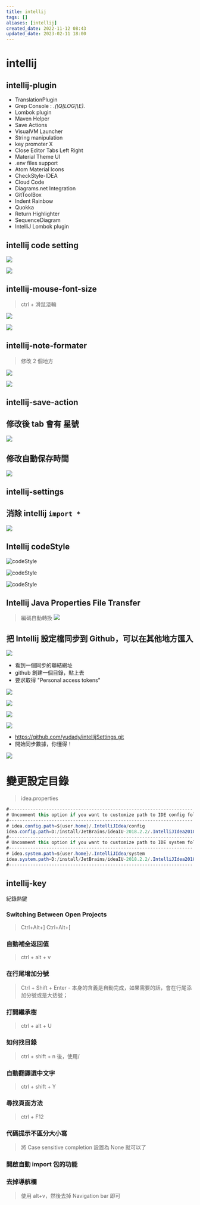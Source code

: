 ```yaml
---
title: intellij
tags: []
aliases: [intellij]
created_date: 2022-11-12 08:43
updated_date: 2023-02-11 18:00
---
```


# intellij

## intellij-plugin

- TranslationPlugin
- Grep Console  :  .*(\Q[LOG]\E).*
- Lombok plugin
- Maven Helper
- Save Actions
- VisualVM Launcher
- String manipulation
- key promoter X
- Close Editor Tabs Left Right
- Material Theme UI
- .​env files support
- Atom Material Icons
- CheckStyle-IDEA
- Cloud Code
- Diagrams.​net Integration
- GitToolBox
- Indent Rainbow
- Quokka
- Return Highlighter
- SequenceDiagram
- IntelliJ Lombok plugin

## intellij code setting

![](images/20190131141859.png)

![](images/codeAlign.gif)

## intellij-mouse-font-size

> ctrl + 滑鼠滾輪

![](images/20190504133534.gif)

![](images/20190504133534.png)

## intellij-note-formater

> 修改 2 個地方

![](images/20190601100637.png)

![](images/20190601100637.gif)

## intellij-save-action

## 修改後 tab 會有 星號

![](images/20190810154650.png)

## 修改自動保存時間

![](images/20190810154748.png)

## intellij-settings

## 消除 intellij `import *`

![](images/20190303113813.png)

## Intellij codeStyle

![codeStyle](images/20190303114751.png)

![codeStyle](images/20190303115810.png)

![codeStyle](images/20190303115631.png)

## Intellij Java Properties File Transfer

> 編碼自動轉換
![](images/intellijSettings-202204301028.png)

## 把 Intellij 設定檔同步到 Github，可以在其他地方匯入

![](images/20181004090549.png)

- 看到一個同步的聯結網址
- github 創建一個目錄，貼上去
- 要求取得 "Personal access tokens"

![](images/20181004093455.png)

![](images/20181004093549.png)

![](images/20181004093632.png)

![](images/20181004094350.png)

- https://github.com/yudady/intellijSettings.git
- 開始同步數據，你懂得！ 

![](images/20181004094744.png)

# 變更設定目錄

> idea.properties

```java
#---------------------------------------------------------------------
# Uncomment this option if you want to customize path to IDE config folder. Make sure you're using forward slashes.
#---------------------------------------------------------------------
# idea.config.path=${user.home}/.IntelliJIdea/config
idea.config.path=D:/install/JetBrains/ideaIU-2018.2.2/.IntelliJIdea2018.2/config
#---------------------------------------------------------------------
# Uncomment this option if you want to customize path to IDE system folder. Make sure you're using forward slashes.
#---------------------------------------------------------------------
# idea.system.path=${user.home}/.IntelliJIdea/system
idea.system.path=D:/install/JetBrains/ideaIU-2018.2.2/.IntelliJIdea2018.2/system
#---------------------------------------------------------------------

```

## intellij-key

紀錄熱鍵

### Switching Between Open Projects

> Ctrl+Alt+]
> Ctrl+Alt+[

### 自動補全返回值

> ctrl + alt + v

### 在行尾增加分號

> Ctrl + Shift + Enter - 本身的含義是自動完成，如果需要的話，會在行尾添加分號或是大括號；

### 打開繼承樹

> ctrl + alt + U

### 如何找目錄

> ctrl + shift + n 後，使用/

### 自動翻譯選中文字

> ctrl + shift + Y

### 尋找頁面方法

> ctrl + F12

### 代碼提示不區分大小寫

> 將 Case sensitive completion 設置為 None 就可以了

### 開啟自動 import 包的功能

### 去掉導航欄

> 使用 alt+v，然後去掉 Navigation bar 即可
